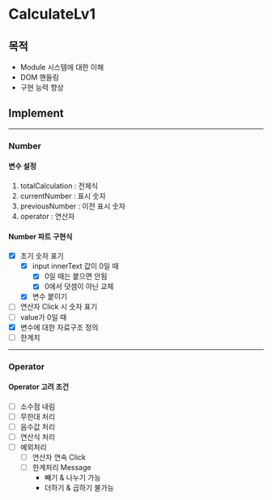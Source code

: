 # CalculateLv1

## 목적

- Module 시스템에 대한 이해
- DOM 핸들링
- 구현 능력 향상

## Implement

------------------

### Number

#### 변수 설정

1. totalCalculation : 전체식
2. currentNumber : 표시 숫자
3. previousNumber : 이전 표시 숫자
4. operator : 연산자

#### Number 파트 구현식

- [x] 초기 숫자 표기
  - [x] input innerText 값이 0일 때
    - [x] 0일 때는 붙으면 안됨
    - [x] 0에서 덧셈이 아닌 교체
  - [x] 변수 붙이기 
- [ ] 연산자 Click 시 숫자 표기
- [ ] value가 0일 때
- [x] 변수에 대한 자료구조 정의
- [ ] 한계치

------------------

### Operator

#### Operator 고려 조건

- [ ] 소수점 내림
- [ ] 무한대 처리
- [ ] 음수값 처리
- [ ] 연산식 처리
- [ ] 예외처리
  - [ ] 연산자 연속 Click
  - [ ] 한계처리 Message
    - 빼기 & 나누기 가능
    - 더하기 & 곱하기 불가능
  